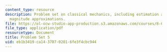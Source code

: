 ```yaml
---
content_type: resource
description: Problem set on classical mechanics, including estimation and order of
  magnitude approximations.
file: https://ol-ocw-studio-app-production.s3.amazonaws.com/courses/8-012-physics-i-classical-mechanics-fall-2008/eb1b3419ca14370702016fe3f4cbc944_ps5.pdf
file_type: application/pdf
resourcetype: Document
title: Problem Set 5
uid: eb1b3419-ca14-3707-0201-6fe3f4cbc944
---
```

